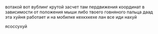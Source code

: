 вотакой вот вублинг крутой засчет там пердвижения координат  в зависимости от положения мыши либо твоего говняного пальца
даад эта хуйня работает и на мобилке кехкхкехе лан все иди нахуй


ясоссухуй
